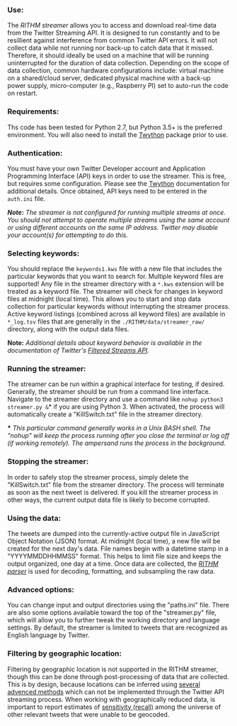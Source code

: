 ### Use:
The *RITHM streamer* allows you to access and download real-time data from the Twitter Streaming API. It is designed to run constantly and to be resillient against interference from common Twitter API errors.  It will not collect data while not running nor back-up to catch data that it missed. Therefore, it should ideally be used on a machine that will be running uninterrupted for the duration of data collection. Depending on the scope of data collection, common hardware configurations include: virtual machine on a shared/cloud server, dedicated physical machine with a back-up power supply, micro-computer (e.g., Raspberry PI) set to auto-run the code on restart. 

### Requirements:
Ths code has been tested for Python 2.7, but Python 3.5+ is the preferred environment. You will also need to install the [Twython](https://github.com/ryanmcgrath/twython) package prior to use.


### Authentication:
You must have your own Twitter Developer account and Application Programming Interface (API) keys in order to use the streamer. This is free, but requires some configuration. Please see the [Twython](https://github.com/ryanmcgrath/twython) documentation for additional details. Once obtained, API keys need to be entered in the `auth.ini` file.

***Note:** The streamer is not configured for running multiple streams at once. You should not attempt to operate multiple streams using the same account or using different accounts on the same IP address. Twitter may disable your account(s) for attempting to do this.*


### Selecting keywords:
You should replace the `keywords1.kws` file with a new file that includes the particular keywords that you want to search for. Multiple keyword files are supported! Any file in the streamer directory with a `*.kws` extension will be treated as a keyword file. The streamer will check for changes in keyword files at midnight (local time). This allows you to start and stop data collection for particular keywords without interrupting the streamer process. Active keyword listings (combined across all keyword files) are available in `*_log.tsv` files that are generally in the `./RITHM/data/streamer_raw/` directory, along with the output data files.

**Note:** _Additional details about keyword behavior is available in the documentation of Twitter's [Filtered Streams API](https://developer.twitter.com/en/docs/tweets/filter-realtime/guides/basic-stream-parameters#track)._

### Running the streamer:
The streamer can be run within a graphical interface for testing, if desired. Generally, the streamer should be run from a command line interface. Navigate to the streamer directory and use a command like `nohup python3 streamer.py &`\* if you are using Python 3. When activated, the process will automatically create a "KillSwitch.txt" file in the streamer directory.

**\*** _This particular command generally works in a Unix BASH shell. The "nohup" will keep the process running after you close the terminal or log off (if working remotely). The ampersand runs the process in the background._

### Stopping the streamer:
In order to safely stop the streamer process, simply delete the "KillSwitch.txt" file from the streamer directory. The process will terminate as soon as the next tweet is delivered. If you kill the streamer process in other ways, the current output data file is likely to become corrupted. 

### Using the data:
The tweets are dumped into the currently-active output file in JavaScript Object Notation (JSON) format. At midnight (local time), a new file will be created for the next day's data. File names begin with a datetime stamp in a "YYYYMMDDHHMMSS" format. This helps to limit file size and keeps the output organized, one day at a time. Once data are collected, the _[RITHM parser](https://github.com/CRMTH/RITHM/tree/master/parser)_ is used for decoding, formatting, and subsampling the raw data.

### Advanced options:
You can change input and output directories using the "paths.ini" file. There are also some options available toward the top of the "streamer.py" file, which will allow you to further tweak the working directory and language settings. By default, the streamer is limited to tweets that are recognized as English language by Twitter. 

### Filtering by geographic location:
Filtering by geographic location is not supported in the RITHM streamer, though this can be done through post-processing of data that are collected. This is by design, because locations can be inferred using [several advenced methods](https://arxiv.org/ftp/arxiv/papers/1701/1701.03639.pdf) which can not be implemented through the Twitter API streaming process. When working with geographically reduced data, is important to report estimates of [sensitivity (recall)](https://en.wikipedia.org/wiki/Precision_and_recall) among the universe of other relevant tweets that were unable to be geocoded. 
